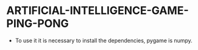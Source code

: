 # ARTIFICIAL-INTELLIGENCE-GAME-PING-PONG
- To use it it is necessary to install the dependencies, pygame is numpy.
